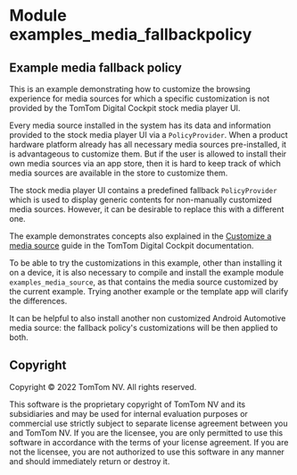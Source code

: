 # Module examples_media_fallbackpolicy

## Example media fallback policy

This is an example demonstrating how to customize the browsing experience for media sources for
which a specific customization is not provided by the TomTom Digital Cockpit stock media player UI.

Every media source installed in the system has its data and information provided to the stock
media player UI via a `PolicyProvider`. When a product hardware platform already has all necessary
media sources pre-installed, it is advantageous to customize them. But if the user is allowed to
install their own media sources via an app store, then it is hard to keep track of which media
sources are available in the store to customize them.

The stock media player UI contains a predefined fallback `PolicyProvider` which is used to display
generic contents for non-manually customized media sources. However, it can be desirable to replace
this with a different one.

The example demonstrates concepts also explained in the
[Customize a media source](https://developer.tomtom.com/digital-cockpit/documentation/tutorials-and-examples/media/customize-a-media-source)
guide in the TomTom Digital Cockpit documentation.

To be able to try the customizations in this example, other than installing it on a device, it is
also necessary to compile and install the example module `examples_media_source`, as that contains
the media source customized by the current example. Trying another example or the template app will
clarify the differences.

It can be helpful to also install another non customized Android Automotive media source: the
fallback policy's customizations will be then applied to both.

## Copyright

Copyright © 2022 TomTom NV. All rights reserved.

This software is the proprietary copyright of TomTom NV and its subsidiaries and may be
used for internal evaluation purposes or commercial use strictly subject to separate
license agreement between you and TomTom NV. If you are the licensee, you are only permitted
to use this software in accordance with the terms of your license agreement. If you are
not the licensee, you are not authorized to use this software in any manner and should
immediately return or destroy it.
